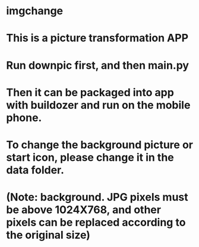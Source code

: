 # imgchange

# This is a picture transformation APP

# Run downpic first, and then main.py

# Then it can be packaged into app with buildozer and run on the mobile phone.

# To change the background picture or start icon, please change it in the data folder.

# (Note: background. JPG pixels must be above 1024X768, and other pixels can be replaced according to the original size)
